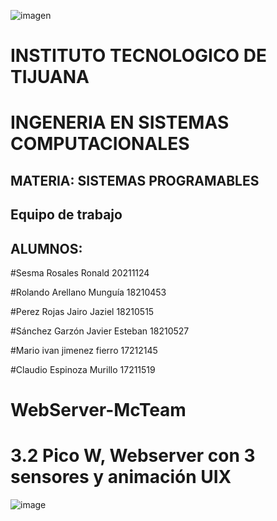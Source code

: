 
![imagen](https://user-images.githubusercontent.com/80436392/194956510-f5b0849a-82ba-4c11-bff8-14ae87c69cda.png)

  # INSTITUTO TECNOLOGICO DE TIJUANA 
  # INGENERIA EN SISTEMAS COMPUTACIONALES
  
  ## MATERIA: SISTEMAS PROGRAMABLES
  ## Equipo de trabajo
  ## ALUMNOS:

#Sesma Rosales Ronald 20211124

#Rolando Arellano Munguía 18210453

#Perez Rojas Jairo Jaziel 18210515

#Sánchez Garzón Javier Esteban 18210527

#Mario ivan jimenez fierro 17212145

#Claudio Espinoza Murillo 17211519


# WebServer-McTeam
# 3.2 Pico W, Webserver con 3 sensores y animación UIX
![image](Practica%20final.gif)
